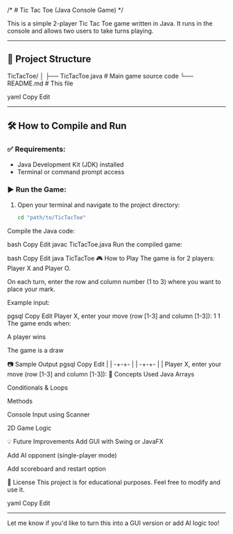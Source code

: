 /* # Tic Tac Toe (Java Console Game) */

This is a simple 2-player Tic Tac Toe game written in Java. It runs in the console and allows two users to take turns playing.

---

## 📁 Project Structure

TicTacToe/
│
├── TicTacToe.java # Main game source code
└── README.md # This file

yaml
Copy
Edit

---

## 🛠️ How to Compile and Run

### ✅ Requirements:
- Java Development Kit (JDK) installed
- Terminal or command prompt access

### ▶️ Run the Game:

1. Open your terminal and navigate to the project directory:
   ```bash
   cd "path/to/TicTacToe"
Compile the Java code:

bash
Copy
Edit
javac TicTacToe.java
Run the compiled game:

bash
Copy
Edit
java TicTacToe
🎮 How to Play
The game is for 2 players: Player X and Player O.

On each turn, enter the row and column number (1 to 3) where you want to place your mark.

Example input:

pgsql
Copy
Edit
Player X, enter your move (row [1-3] and column [1-3]):
1 1
The game ends when:

A player wins

The game is a draw

📷 Sample Output
pgsql
Copy
Edit
 | | 
-+-+-
 | | 
-+-+-
 | | 
Player X, enter your move (row [1-3] and column [1-3]):
🧠 Concepts Used
Java Arrays

Conditionals & Loops

Methods

Console Input using Scanner

2D Game Logic

💡 Future Improvements
Add GUI with Swing or JavaFX

Add AI opponent (single-player mode)

Add scoreboard and restart option

📄 License
This project is for educational purposes. Feel free to modify and use it.

yaml
Copy
Edit

---

Let me know if you'd like to turn this into a GUI version or add AI logic too!
